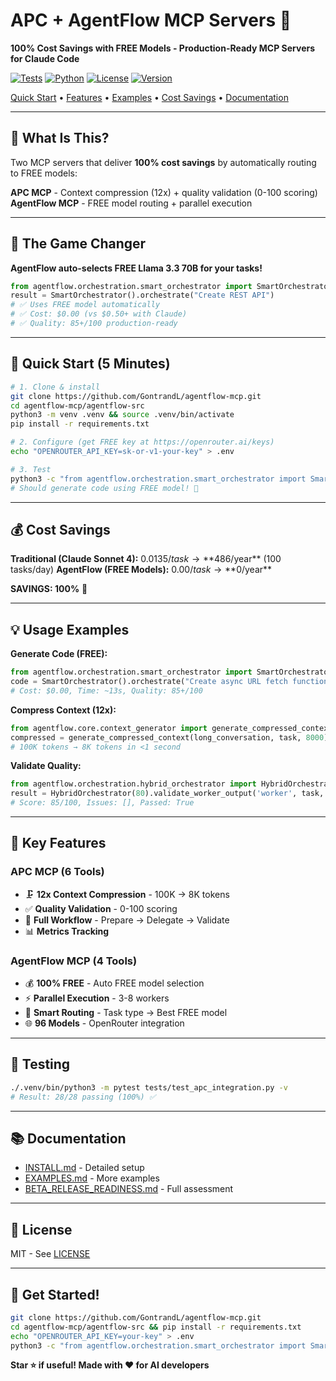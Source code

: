# APC + AgentFlow MCP Servers 🚀

**100% Cost Savings with FREE Models - Production-Ready MCP Servers for Claude Code**

[![Tests](https://img.shields.io/badge/tests-28%2F28%20passing-brightgreen)]()
[![Python](https://img.shields.io/badge/python-3.11+-blue)]()
[![License](https://img.shields.io/badge/license-MIT-green)]()
[![Version](https://img.shields.io/badge/version-0.1.0--beta.1-orange)]()

[Quick Start](#-quick-start-5-minutes) • [Features](#-key-features) • [Examples](#-usage-examples) • [Cost Savings](#-cost-comparison) • [Documentation](#-documentation)

---

## 🎯 What Is This?

Two MCP servers that deliver **100% cost savings** by automatically routing to FREE models:

**APC MCP** - Context compression (12x) + quality validation (0-100 scoring)
**AgentFlow MCP** - FREE model routing + parallel execution

---

## 🌟 The Game Changer

**AgentFlow auto-selects FREE Llama 3.3 70B for your tasks!**

```python
from agentflow.orchestration.smart_orchestrator import SmartOrchestrator
result = SmartOrchestrator().orchestrate("Create REST API")
# ✅ Uses FREE model automatically
# ✅ Cost: $0.00 (vs $0.50+ with Claude)
# ✅ Quality: 85+/100 production-ready
```

---

## 🚀 Quick Start (5 Minutes)

```bash
# 1. Clone & install
git clone https://github.com/GontrandL/agentflow-mcp.git
cd agentflow-mcp/agentflow-src
python3 -m venv .venv && source .venv/bin/activate
pip install -r requirements.txt

# 2. Configure (get FREE key at https://openrouter.ai/keys)
echo "OPENROUTER_API_KEY=sk-or-v1-your-key" > .env

# 3. Test
python3 -c "from agentflow.orchestration.smart_orchestrator import SmartOrchestrator; print(SmartOrchestrator().orchestrate('Hello world'))"
# Should generate code using FREE model! 🎉
```

---

## 💰 Cost Savings

**Traditional (Claude Sonnet 4):** $0.0135/task → **$486/year** (100 tasks/day)
**AgentFlow (FREE Models):** $0.00/task → **$0/year**

**SAVINGS: 100%** 🚀

---

## 💡 Usage Examples

**Generate Code (FREE):**
```python
from agentflow.orchestration.smart_orchestrator import SmartOrchestrator
code = SmartOrchestrator().orchestrate("Create async URL fetch function")
# Cost: $0.00, Time: ~13s, Quality: 85+/100
```

**Compress Context (12x):**
```python
from agentflow.core.context_generator import generate_compressed_context
compressed = generate_compressed_context(long_conversation, task, 8000)
# 100K tokens → 8K tokens in <1 second
```

**Validate Quality:**
```python
from agentflow.orchestration.hybrid_orchestrator import HybridOrchestrator
result = HybridOrchestrator(80).validate_worker_output('worker', task, code)
# Score: 85/100, Issues: [], Passed: True
```

---

## 🎯 Key Features

### APC MCP (6 Tools)
- 🗜️ **12x Context Compression** - 100K → 8K tokens
- ✅ **Quality Validation** - 0-100 scoring
- 🔄 **Full Workflow** - Prepare → Delegate → Validate
- 📊 **Metrics Tracking**

### AgentFlow MCP (4 Tools)
- 💰 **100% FREE** - Auto FREE model selection
- ⚡ **Parallel Execution** - 3-8 workers
- 🎯 **Smart Routing** - Task type → Best FREE model
- 🌐 **96 Models** - OpenRouter integration

---

## 🧪 Testing

```bash
./.venv/bin/python3 -m pytest tests/test_apc_integration.py -v
# Result: 28/28 passing (100%) ✅
```

---

## 📚 Documentation

- [INSTALL.md](INSTALL.md) - Detailed setup
- [EXAMPLES.md](EXAMPLES.md) - More examples
- [BETA_RELEASE_READINESS.md](BETA_RELEASE_READINESS.md) - Full assessment

---

## 📝 License

MIT - See [LICENSE](LICENSE)

---

## 🚀 Get Started!

```bash
git clone https://github.com/GontrandL/agentflow-mcp.git
cd agentflow-mcp/agentflow-src && pip install -r requirements.txt
echo "OPENROUTER_API_KEY=your-key" > .env
python3 -c "from agentflow.orchestration.smart_orchestrator import SmartOrchestrator; print(SmartOrchestrator().orchestrate('Hello!'))"
```

**Star ⭐ if useful! Made with ❤️ for AI developers**
